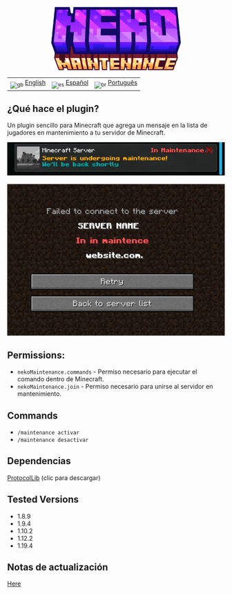 <div align="center">
  <img src="../../docs/imgs/NekoMaintenance.png" alt="icon" style="width: 300px; display: inline-block;">
</div>

<div align="center">
  <table>
    <tr>
      <td><sub><img src="../docs/imgs/fgb.png" alt="gb" style="width: 20px;"></sub> <a href="../README.md">English</a></td>
      <td><sub><img src="../docs/imgs/fes.png" alt="es" style="width: 20px;"></sub> <a href="./README_ES.md">Español</a></td>
      <td><sub><img src="../docs/imgs/fbr.png" alt="br" style="width: 20px;"></sub> <a href="../br/README_BR.md">Português</a></td>
    </tr>
  </table>
</div>

<h2>¿Qué hace el plugin?</h2>

<p>Un plugin sencillo para Minecraft que agrega un mensaje en la lista de jugadores en mantenimiento a tu servidor de Minecraft.</p>

<div align="center">
  <img src="../../docs/imgs/img1.png" alt="Motd1" style="width: 1000px; display: inline-block;">
</div>
<br>
<div align="center">
  <img src="../../docs/imgs/img2.png" alt="Motd2" style="width: 700px; display: inline-block;">
</div>

<h2>Permissions:</h2>

<ul>
  <li><code>nekoMaintenance.commands</code> - Permiso necesario para ejecutar el comando dentro de Minecraft.</li>
  <li><code>nekoMaintenance.join</code> - Permiso necesario para unirse al servidor en mantenimiento.</li>
</ul>

<h2>Commands</h2>

<ul>
  <li><code>/maintenance activar</code></li>
  <li><code>/maintenance desactivar</code></li>
</ul>

<h2>Dependencias</h2>

<p><a href="https://www.spigotmc.org/resources/protocollib.1997/">ProtocolLib</a> (clic para descargar)</p>

<h2>Tested Versions</h2>

<ul>
  <li>1.8.9</li>
  <li>1.9.4</li>
  <li>1.10.2</li>
  <li>1.12.2</li>
  <li>1.19.4</li>
</ul>

<h2>Notas de actualización</h2>

<p><a href="./patch_notes_ES.md">Here</a></p>
